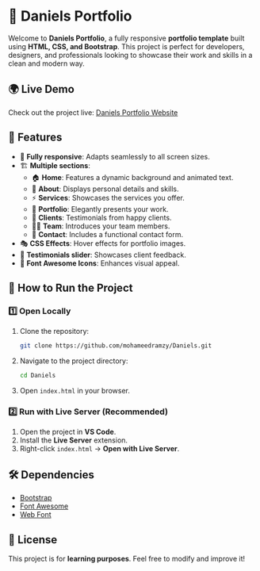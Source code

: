 # 🎨 Daniels Portfolio  

Welcome to **Daniels Portfolio**, a fully responsive **portfolio template** built using **HTML, CSS, and Bootstrap**. This project is perfect for developers, designers, and professionals looking to showcase their work and skills in a clean and modern way.  

## 🌍 Live Demo  
Check out the project live: [Daniels Portfolio Website](https://daniels-sigma-green.vercel.app/)  

## 📌 Features  

- 📱 **Fully responsive**: Adapts seamlessly to all screen sizes.  
- 🏗 **Multiple sections**:  
  - 🏠 **Home**: Features a dynamic background and animated text.  
  - 👤 **About**: Displays personal details and skills.  
  - ⚡ **Services**: Showcases the services you offer.  
  - 🎨 **Portfolio**: Elegantly presents your work.  
  - 👥 **Clients**: Testimonials from happy clients.  
  - 👨‍💻 **Team**: Introduces your team members.  
  - 📩 **Contact**: Includes a functional contact form.  
- 🎭 **CSS Effects**: Hover effects for portfolio images.  
- 🚀 **Testimonials slider**: Showcases client feedback.  
- 🔗 **Font Awesome Icons**: Enhances visual appeal.  

## 🚀 How to Run the Project  

### 1️⃣ Open Locally  

1. Clone the repository:  
   ```sh  
   git clone https://github.com/mohameedramzy/Daniels.git  
   ```
2. Navigate to the project directory:  
   ```sh  
   cd Daniels  
   ```
3. Open `index.html` in your browser.  

### 2️⃣ Run with Live Server (Recommended)  

1. Open the project in **VS Code**.  
2. Install the **Live Server** extension.  
3. Right-click `index.html` → **Open with Live Server**.  

## 🛠 Dependencies  
- [Bootstrap](https://getbootstrap.com/)  
- [Font Awesome](https://fontawesome.com/)  
- [Web Font](https://fonts.google.com/)  

## 📄 License  
This project is for **learning purposes**. Feel free to modify and improve it! 




